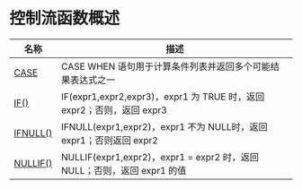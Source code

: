 # **控制流函数概述**

| 名称 | 描述|
|---|-----|
| [CASE](case-when.md) | CASE WHEN 语句用于计算条件列表并返回多个可能结果表达式之一 |
| [IF()](function_if.md) | IF(expr1,expr2,expr3)，expr1 为 TRUE 时，返回 expr2；否则，返回 expr3 |
| [IFNULL()](function_ifnull.md) | IFNULL(expr1,expr2)，expr1 不为 NULL时，返回 expr1；否则返回 expr2 |
| [NULLIF()](function_nullif.md) | NULLIF(expr1,expr2)，expr1 = expr2 时，返回 NULL；否则，返回 expr1 的值 |
